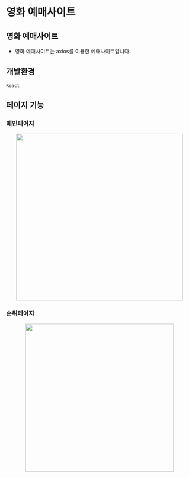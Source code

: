 # 영화 예매사이트

## 영화 예매사이트

- 영화 예매사이트는 axios를 이용한 예매사이트입니다.

## 개발환경

`React`

## 페이지 기능

### 메인페이지
<div align="center">
  <img src="https://github.com/jmsyaya/Movie-Information/assets/63501931/606372d5-4693-4671-9d15-21adf2bb19f9" width="450" />
</div>

### 순위페이지
<div align="center">
  <img src="https://github.com/jmsyaya/Movie-Information/assets/63501931/6c5a7434-91e3-47de-a9cb-3ef2a212d19a" width="400" />
</div>
